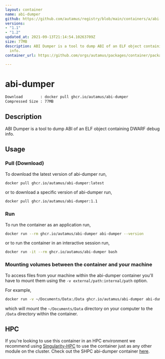 ```yaml
---
layout: container
name: abi-dumper
github: https://github.com/autamus/registry/blob/main/containers/a/abi-dumper/spack.yaml
versions:
- "1.1"
- "1.2"
updated_at: 2021-09-13T21:14:54.10263709Z
size: 77MB
description: ABI Dumper is a tool to dump ABI of an ELF object containing DWARF debug
  info.
container_url: https://github.com/orgs/autamus/packages/container/package/abi-dumper

---
```

# abi-dumper
```bash 
Download        : docker pull ghcr.io/autamus/abi-dumper
Compressed Size : 77MB
```

## Description
ABI Dumper is a tool to dump ABI of an ELF object containing DWARF debug info.

## Usage
### Pull (Download)
To download the latest version of abi-dumper run,

```bash
docker pull ghcr.io/autamus/abi-dumper:latest
```

or to download a specific version of abi-dumper run,

```bash
docker pull ghcr.io/autamus/abi-dumper:1.1
```
### Run
To run the container as an application run,
```bash
docker run --rm ghcr.io/autamus/abi-dumper abi-dumper --version
```

or to run the container in an interactive session run,
```bash
docker run -it --rm ghcr.io/autamus/abi-dumper bash
```

### Mounting volumes between the container and your machine
To access files from your machine within the abi-dumper container you'll have to mount them using the `-v external/path:internal/path` option.

For example,
```bash
docker run -v ~/Documents/Data:/Data ghcr.io/autamus/abi-dumper abi-dumper /Data/myData.csv
```
which will mount the `~/Documents/Data` directory on your computer to the `/Data` directory within the container.

## HPC
If you're looking to use this container in an HPC environment we recommend using [Singularity-HPC](https://singularity-hpc.readthedocs.io) to use the container just as any other module on the cluster. Check out the SHPC abi-dumper container [here](https://singularityhub.github.io/singularity-hpc/r/ghcr.io-autamus-abi-dumper/).